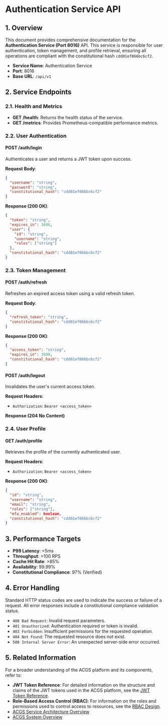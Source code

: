 # Authentication Service API

<!-- Constitutional Hash: cdd01ef066bc6cf2 -->

## 1. Overview

This document provides comprehensive documentation for the **Authentication Service (Port 8016)** API. This service is responsible for user authentication, token management, and profile retrieval, ensuring all operations are compliant with the constitutional hash `cdd01ef066bc6cf2`.

- **Service Name**: Authentication Service
- **Port**: 8016
- **Base URL**: `/api/v1`

## 2. Service Endpoints

### 2.1. Health and Metrics

- **GET /health**: Returns the health status of the service.
- **GET /metrics**: Provides Prometheus-compatible performance metrics.

### 2.2. User Authentication

#### POST /auth/login

Authenticates a user and returns a JWT token upon success.

**Request Body**:

```json
{
  "username": "string",
  "password": "string",
  "constitutional_hash": "cdd01ef066bc6cf2"
}
```

**Response (200 OK)**:

```json
{
  "token": "string",
  "expires_in": 3600,
  "user": {
    "id": "string",
    "username": "string",
    "roles": ["string"]
  },
  "constitutional_hash": "cdd01ef066bc6cf2"
}
```

### 2.3. Token Management

#### POST /auth/refresh

Refreshes an expired access token using a valid refresh token.

**Request Body**:

```json
{
  "refresh_token": "string",
  "constitutional_hash": "cdd01ef066bc6cf2"
}
```

**Response (200 OK)**:

```json
{
  "access_token": "string",
  "expires_in": 3600,
  "constitutional_hash": "cdd01ef066bc6cf2"
}
```

#### POST /auth/logout

Invalidates the user's current access token.

**Request Headers**:

- `Authorization`: `Bearer <access_token>`

**Response (204 No Content)**

### 2.4. User Profile

#### GET /auth/profile

Retrieves the profile of the currently authenticated user.

**Request Headers**:

- `Authorization`: `Bearer <access_token>`

**Response (200 OK)**:

```json
{
  "id": "string",
  "username": "string",
  "email": "string",
  "roles": ["string"],
  "mfa_enabled": boolean,
  "constitutional_hash": "cdd01ef066bc6cf2"
}
```

## 3. Performance Targets

- **P99 Latency**: <5ms
- **Throughput**: >100 RPS
- **Cache Hit Rate**: >85%
- **Availability**: 99.99%
- **Constitutional Compliance**: 97% (Verified)

## 4. Error Handling

Standard HTTP status codes are used to indicate the success or failure of a request. All error responses include a constitutional compliance validation status.

- `400 Bad Request`: Invalid request parameters.
- `401 Unauthorized`: Authentication required or token is invalid.
- `403 Forbidden`: Insufficient permissions for the requested operation.
- `404 Not Found`: The requested resource does not exist.
- `500 Internal Server Error`: An unexpected server-side error occurred.

## 5. Related Information

For a broader understanding of the ACGS platform and its components, refer to:

- **JWT Token Reference**: For detailed information on the structure and claims of the JWT tokens used in the ACGS platform, see the [JWT Token Reference](jwt.md).
- **Role-Based Access Control (RBAC)**: For information on the roles and permissions used to control access to resources, see the [RBAC Design](rbac.md).
- [ACGS Service Architecture Overview](../ACGS_SERVICE_OVERVIEW.md)
- [ACGS System Overview](../../SYSTEM_OVERVIEW.md)
